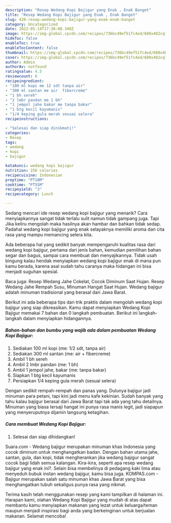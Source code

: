 ```yaml
---
description: "Resep Wedang Kopi Bajigur yang Enak , Enak Banget"
title: "Resep Wedang Kopi Bajigur yang Enak , Enak Banget"
slug: 420-resep-wedang-kopi-bajigur-yang-enak-enak-banget
category: Uncategorized
date: 2022-05-14T17:38:08.340Z
image: https://img-global.cpcdn.com/recipes/736bc49ef51fc4ed/680x482cq70/wedang-kopi-bajigur-foto-resep-utama.jpg
hideToc: false
enableToc: true
enableTocContent: false
thumbnail: https://img-global.cpcdn.com/recipes/736bc49ef51fc4ed/680x482cq70/wedang-kopi-bajigur-foto-resep-utama.jpg
cover: https://img-global.cpcdn.com/recipes/736bc49ef51fc4ed/680x482cq70/wedang-kopi-bajigur-foto-resep-utama.jpg
author: Admin
authorAv: notfound
ratingvalue: 4.5
reviewcount: 6
recipeingredient:
- "100 ml kopi me 12 sdt tanpa air"
- "300 ml santan me air  fibercreme"
- "1 bh sereh"
- "2 lmbr pandan me 1 bh"
- "1 jempol jahe bakar me tanpa bakar"
- "1 btg kecil kayumanis"
- "1/4 keping gula merah sesuai selera"
recipeinstructions:

- "Selesai dan siap dinikmati!"
categories:
- Resep
tags:
- wedang
- kopi
- bajigur

katakunci: wedang kopi bajigur 
nutrition: 256 calories
recipecuisine: Indonesian
preptime: "PT10M"
cooktime: "PT55M"
recipeyield: "3"
recipecategory: Lunch

---
```



Sedang mencari ide resep wedang kopi bajigur yang menarik? Cara menyiapkannya sangat tidak terlalu sulit namun tidak gampang juga. Tapi Jika keliru mengolah maka hasilnya akan hambar dan bahkan tidak sedap. Padahal wedang kopi bajigur yang enak selayaknya memiliki aroma dan cita rasa yang mampu memancing selera kita.


Ada beberapa hal yang sedikit banyak mempengaruhi kualitas rasa dari wedang kopi bajigur, pertama dari jenis bahan, kemudian pemilihan bahan segar dan bagus, sampai cara membuat dan menyajikannya. Tidak usah bingung kalau hendak menyiapkan wedang kopi bajigur enak di mana pun kamu berada, karena asal sudah tahu caranya maka hidangan ini bisa menjadi suguhan spesial.

Baca juga: Resep Wedang Jahe Cokelat, Cocok Diminum Saat Hujan. Resep Wedang Jahe Rempah Susu, Minuman Hangat Saat Hujan. Wedang bajigur adalah minuman tradisional yang berasal dari Jawa Barat.


Berikut ini ada beberapa tips dan trik praktis dalam mengolah wedang kopi bajigur yang siap dikreasikan. Kamu dapat menyiapkan Wedang Kopi Bajigur memakai 7 bahan dan 0 langkah pembuatan. Berikut ini langkah-langkah dalam menyiapkan hidangannya.

<!--inarticleads1-->

##### Bahan-bahan dan bumbu yang wajib ada dalam pembuatan Wedang Kopi Bajigur:

1. Sediakan 100 ml kopi (me: 1/2 sdt, tanpa air)
1. Sediakan 300 ml santan (me: air + fibercreme)
1. Ambil 1 bh sereh
1. Ambil 2 lmbr pandan (me: 1 bh)
1. Ambil 1 jempol jahe, bakar (me: tanpa bakar)
1. Siapkan 1 btg kecil kayumanis
1. Persiapkan 1/4 keping gula merah (sesuai selera)


Dengan sedikit rempah-rempah dan panas yang. Dulunya bajigur jadi minuman para petani, tapi kini jadi menu kafe kekinian. Sudah banyak yang tahu kalau bajigur berasal dari Jawa Barat tapi tak ada yang tahu detailnya. Minuman yang biasa tersaji hangat ini punya rasa manis legit, jadi siapapun yang menyeruputnya dijamin langsung ketagihan. 

<!--inarticleads2-->

##### Cara membuat Wedang Kopi Bajigur:


1. Selesai dan siap dihidangkan!

Suara.com - Wedang bajigur merupakan minuman khas Indonesia yang cocok diminum untuk menghangatkan badan. Dengan bahan utama jahe, santan, gula, dan kopi, tidak mengherankan jika wedang bajigur sangat cocok bagi lidah semua kalangan. Kira-kira, seperti apa resep wedang bajigur yang enak ini?. Selain bisa membelinya di pedagang kaki lima atau menyeduh bubuk instan wedang bajigur, kamu bisa juga. KOMPAS.com - Bajigur merupakan salah satu minuman khas Jawa Barat yang bisa menghangatkan tubuh sekaligus punya rasa yang nikmat. 

Terima kasih telah menggunakan resep yang kami tampilkan di halaman ini. Harapan kami, olahan Wedang Kopi Bajigur yang mudah di atas dapat membantu kamu menyiapkan makanan yang lezat untuk keluarga/teman maupun menjadi inspirasi bagi anda yang berkeinginan untuk berjualan makanan. Selamat mencoba!
